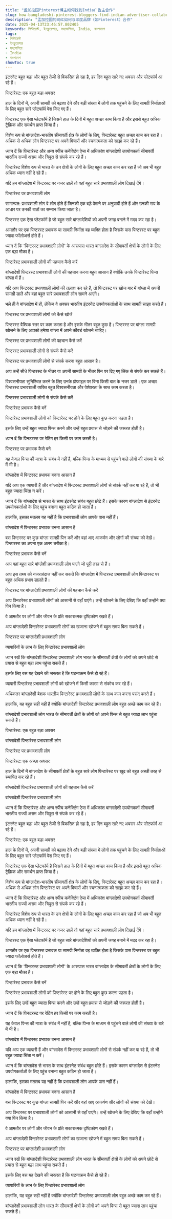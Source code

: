 ```yaml
---
title: "孟加拉国Pinterest博主如何找到India广告主合作"
slug: how-bangladeshi-pinterest-bloggers-find-indian-advertiser-collaborations-2025-04-13
description: "孟加拉国的网红如何与印度品牌（如Pinterest）合作"
date: 2025-04-13T23:46:57.802405
keywords: পিন্টারেস্ট, ইনফ্লুয়েন্সার, সহযোগিতা, India, বাংলাদেশ
tags:
- পিন্টারেস্ট
- ইনফ্লুয়েন্সার
- সহযোগিতা
- India
- বাংলাদেশ
showToc: true
---
```


इंटरनेट बहुत बड़ा और बहुत तेजी से विकसित हो रहा है, हर दिन बहुत सारे नए अवसर और प्लेटफॉर्म आ रहे हैं।

पिन्टारेस्ट: एक बहुत बड़ा अवसर

हाल के दिनों में, अपनी सामग्री को बढ़ावा देने और बड़ी संख्या में लोगों तक पहुंचने के लिए सामग्री निर्माताओं के लिए बहुत सारे प्लेटफॉर्म पेश किए गए हैं।

पिन्टरस्ट एक ऐसा प्लेटफॉर्म है जिसने हाल के दिनों में बहुत अच्छा काम किया है और इससे बहुत अधिक ट्रैफ़िक और समर्थन प्राप्त किया है।


विशेष रूप से बांग्लादेश-भारतीय सीमावर्ती क्षेत्र के लोगों के लिए, पिन्टारेस्ट बहुत अच्छा काम कर रहा है। अधिक से अधिक लोग पिन्टरस्ट पर अपने विचारों और रचनात्मकता को साझा कर रहे हैं।

ध्यान दें कि पिन्टारेस्ट और अन्य स्पीच कनेक्टिंग ऐप्स में अधिकांश बांग्लादेशी उपयोगकर्ता सीमावर्ती भारतीय राज्यों असम और त्रिपुरा से संपर्क कर रहे हैं।

पिन्टारेस्ट विशेष रूप से भारत के उन क्षेत्रों के लोगों के लिए बहुत अच्छा काम कर रहा है जो अब भी बहुत अधिक ध्यान नहीं दे रहे हैं।

यदि हम बांग्लादेश में पिन्टरस्ट पर नजर डालें तो वहां बहुत सारे प्रभावशाली लोग दिखाई देंगे।

पिन्टारेस्ट पर प्रभावशाली लोग

सामान्यत: प्रभावशाली लोग वे लोग होते हैं जिनकी एक बड़े पैमाने पर अनुयायी होते हैं और उनकी राय के आधार पर उनकी बातों का सम्मान किया जाता है।


पिन्टरस्ट एक ऐसा प्लेटफॉर्म है जो बहुत सारे बांग्लादेशियों को अपनी जगह बनाने में मदद कर रहा है।

आमतौर पर एक पिन्टरस्ट प्रभावक या सामग्री निर्माता वह व्यक्ति होता है जिसके पास पिन्टरस्ट पर बहुत ज्यादा फॉलोअर्स होते हैं।

ध्यान दें कि 'पिन्टरस्ट प्रभावशाली लोगों' के आसपास भारत बांग्लादेश के सीमावर्ती क्षेत्रों के लोगों के लिए एक बड़ा मौका है।

पिन्टारेस्ट प्रभावशाली लोगों की पहचान कैसे करें

बांग्लादेशी पिन्टरस्ट प्रभावशाली लोगों की पहचान करना बहुत आसान है क्योंकि उनके पिन्टारेस्ट पिन्स बांग्ला में हैं।


यदि आप पिन्टरस्ट प्रभावशाली लोगों की तलाश कर रहे हैं, तो पिन्टरस्ट पर खोज बार में बांग्ला में अपनी सामग्री डालें और वहां बहुत सारे प्रभावशाली लोग सामने आएंगे।

भले ही वे बांग्लादेश में हों, लेकिन वे अक्सर भारतीय इंटरनेट उपयोगकर्ताओं के साथ सामग्री साझा करते हैं।

पिन्टरस्ट पर प्रभावशाली लोगों को कैसे खोजें


पिन्टरस्ट वैश्विक स्तर पर काम करता है और इसके भीतर बहुत कुछ है। पिन्टरस्ट पर बांग्ला सामग्री खोजने के लिए आपको हमेशा बांग्ला में अपने कीवर्ड खोजने चाहिए।

पिन्टरस्ट पर प्रभावशाली लोगों की पहचान कैसे करें

पिन्टरस्ट प्रभावशाली लोगों से संपर्क कैसे करें

पिन्टरस्ट पर प्रभावशाली लोगों से संपर्क करना बहुत आसान है।


आप उन्हें सीधे पिन्टरस्ट के भीतर या अपनी सामग्री के भीतर पिन पर दिए गए लिंक से संपर्क कर सकते हैं।

विश्वसनीयता सुनिश्चित करने के लिए उनके प्रोफाइल पर बिना किसी बात के नजर डालें। एक अच्छा पिन्टरस्ट प्रभावशाली व्यक्ति बहुत विश्वसनीयता और पेशेवरता के साथ काम करता है।

पिन्टरस्ट प्रभावशाली लोगों से संपर्क कैसे करें

पिन्टारेस्ट प्रभावक कैसे बनें

पिन्टारेस्ट प्रभावशाली लोगों को पिन्टारेस्ट पर होने के लिए बहुत कुछ करना पड़ता है।

इसके लिए उन्हें बहुत ज्यादा पिन्स करने और उन्हें बहुत प्रयास से जोड़ने की जरूरत होती है।


ध्यान दें कि पिनटरस्ट पर रेटिंग हर किसी पर काम करती है।

पिन्टरस्ट पर प्रभावक कैसे बने

यह केवल पिन्स की मात्रा के संबंध में नहीं है, बल्कि पिन्स के माध्यम से पहुंचने वाले लोगों की संख्या के बारे में भी है।

बांग्लादेश में पिन्टरस्ट प्रभावक बनना आसान है

यदि आप एक व्यापारी हैं और बांग्लादेश में पिन्टरस्ट प्रभावशाली लोगों से संपर्क नहीं कर पा रहे हैं, तो भी बहुत ज्यादा चिंता न करें।


ध्यान दें कि बांग्लादेश से भारत के साथ इंटरनेट संबंध बहुत छोटे हैं। इसके कारण बांग्लादेश से इंटरनेट उपयोगकर्ताओं के लिए पहुंच बनाना बहुत कठिन हो जाता है।

हालांकि, इसका मतलब यह नहीं है कि प्रभावशाली लोग आपके पास नहीं हैं।

बांग्लादेश में पिन्टरस्ट प्रभावक बनना आसान है

बस पिन्टरस्ट पर कुछ बांग्ला सामग्री पिन करें और वहां आए आकर्षण और लोगों की संख्या को देखें। पिन्टारस्ट का अपना एक अलग तरीका है।

पिन्टारेस्ट प्रभावक कैसे बनें

आप वहां बहुत सारे बांग्लेशी प्रभावशाली लोग पाएंगे जो पूरी तरह से हैं।


आप इस तथ्य को नजरअंदाज नहीं कर सकते कि बांग्लादेश में पिन्टरस्ट प्रभावशाली लोग पिन्टारस्ट पर बहुत अधिक प्रभाव डालते हैं।

पिन्टरस्ट पर बांग्लादेशी प्रभावशाली लोगों की पहचान कैसे करें

आप पिनटरेस्ट प्रभावशाली लोगों को आसानी से वहाँ पाएंगे। उन्हें खोजने के लिए देखिए कि वहाँ उन्होंने क्या पिन किया है।


वे आमतौर पर लोगों और जीवन के प्रति सकारात्मक दृष्टिकोण रखते हैं।

आप बांग्लादेशी पिन्टारेस्ट प्रभावशाली लोगों का खजाना खोजने में बहुत समय बिता सकते हैं।

पिन्टरस्ट पर बांग्लादेशी प्रभावशाली लोग


व्यापारियों के लाभ के लिए पिन्टारेस्ट प्रभावशाली लोग

ध्यान रखें कि बांग्लादेशी पिन्टारेस्ट प्रभावशाली लोग भारत के सीमावर्ती क्षेत्रों के लोगों को अपने छोटे से प्रयास से बहुत बड़ा लाभ पहुंचा सकते हैं।

इसके लिए बस यह देखने की जरूरत है कि घटनाक्रम कैसे हो रहे हैं।

व्यापारी पिन्टारेस्ट प्रभावशाली लोगों को खोजने में किसी कारण से संकोच कर रहे हैं।

अधिकतर बांग्लादेशी बेशक भारतीय पिन्टारेस्ट प्रभावशाली लोगों के साथ काम करना पसंद करते हैं।


हालांकि, यह बहुत सही नहीं है क्योंकि बांग्लादेशी पिन्टारेस्ट प्रभावशाली लोग बहुत अच्छे काम कर रहे हैं।

बांग्लादेशी प्रभावशाली लोग भारत के सीमावर्ती क्षेत्रों के लोगों को अपने पिन्स से बहुत ज्यादा लाभ पहुंचा सकते हैं।

पिन्टारेस्ट: एक बहुत बड़ा अवसर

बांग्लादेशी पिन्टारेस्ट प्रभावशाली लोग

पिन्टारेस्ट पर प्रभावशाली लोग

पिन्टारेस्ट: एक अच्छा अवसर

हाल के दिनों में बांग्लादेश के सीमावर्ती क्षेत्रों के बहुत सारे लोग पिन्टारेस्ट पर खुद को बहुत अच्छी तरह से स्थापित कर रहे हैं। 

बांग्लादेशी पिन्टारेस्ट प्रभावशाली लोगों की पहचान कैसे करें

बांग्लादेशी पिन्टारेस्ट प्रभावशाली लोग

ध्यान दें कि पिन्टारेस्ट और अन्य स्पीच कनेक्टिंग ऐप्स में अधिकांश बांग्लादेशी उपयोगकर्ता सीमावर्ती भारतीय राज्यों असम और त्रिपुरा से संपर्क कर रहे हैं।

इंटरनेट बहुत बड़ा और बहुत तेजी से विकसित हो रहा है, हर दिन बहुत सारे नए अवसर और प्लेटफॉर्म आ रहे हैं।

पिन्टारेस्ट: एक बहुत बड़ा अवसर

हाल के दिनों में, अपनी सामग्री को बढ़ावा देने और बड़ी संख्या में लोगों तक पहुंचने के लिए सामग्री निर्माताओं के लिए बहुत सारे प्लेटफॉर्म पेश किए गए हैं।

पिन्टारेस्ट एक ऐसा प्लेटफॉर्म है जिसने हाल के दिनों में बहुत अच्छा काम किया है और इससे बहुत अधिक ट्रैफ़िक और समर्थन प्राप्त किया है।

विशेष रूप से बांग्लादेश-भारतीय सीमावर्ती क्षेत्र के लोगों के लिए, पिन्टारेस्ट बहुत अच्छा काम कर रहा है। अधिक से अधिक लोग पिन्टारेस्ट पर अपने विचारों और रचनात्मकता को साझा कर रहे हैं।

ध्यान दें कि पिन्टारेस्ट और अन्य स्पीच कनेक्टिंग ऐप्स में अधिकांश बांग्लादेशी उपयोगकर्ता सीमावर्ती भारतीय राज्यों असम और त्रिपुरा से संपर्क कर रहे हैं।

पिन्टारेस्ट विशेष रूप से भारत के उन क्षेत्रों के लोगों के लिए बहुत अच्छा काम कर रहा है जो अब भी बहुत अधिक ध्यान नहीं दे रहे हैं।

यदि हम बांग्लादेश में पिन्टरस्ट पर नजर डालें तो वहां बहुत सारे प्रभावशाली लोग दिखाई देंगे।

पिन्टरस्ट एक ऐसा प्लेटफॉर्म है जो बहुत सारे बांग्लादेशियों को अपनी जगह बनाने में मदद कर रहा है। 

आमतौर पर एक पिन्टरस्ट प्रभावक या सामग्री निर्माता वह व्यक्ति होता है जिसके पास पिन्टरस्ट पर बहुत ज्यादा फॉलोअर्स होते हैं।

ध्यान दें कि 'पिन्टरस्ट प्रभावशाली लोगों' के आसपास भारत बांग्लादेश के सीमावर्ती क्षेत्रों के लोगों के लिए एक बड़ा मौका है।

पिन्टारेस्ट प्रभावक कैसे बनें

पिन्टारेस्ट प्रभावशाली लोगों को पिन्टारेस्ट पर होने के लिए बहुत कुछ करना पड़ता है।

इसके लिए उन्हें बहुत ज्यादा पिन्स करने और उन्हें बहुत प्रयास से जोड़ने की जरूरत होती है।

ध्यान दें कि पिनटरस्ट पर रेटिंग हर किसी पर काम करती है।

यह केवल पिन्स की मात्रा के संबंध में नहीं है, बल्कि पिन्स के माध्यम से पहुंचने वाले लोगों की संख्या के बारे में भी है।

बांग्लादेश में पिन्टरस्ट प्रभावक बनना आसान है

यदि आप एक व्यापारी हैं और बांग्लादेश में पिन्टरस्ट प्रभावशाली लोगों से संपर्क नहीं कर पा रहे हैं, तो भी बहुत ज्यादा चिंता न करें।

ध्यान दें कि बांग्लादेश से भारत के साथ इंटरनेट संबंध बहुत छोटे हैं। इसके कारण बांग्लादेश से इंटरनेट उपयोगकर्ताओं के लिए पहुंच बनाना बहुत कठिन हो जाता है।

हालांकि, इसका मतलब यह नहीं है कि प्रभावशाली लोग आपके पास नहीं हैं।

बांग्लादेश में पिन्टरस्ट प्रभावक बनना आसान है

बस पिन्टरस्ट पर कुछ बांग्ला सामग्री पिन करें और वहां आए आकर्षण और लोगों की संख्या को देखें। 

आप पिन्टरस्ट पर प्रभावशाली लोगों को आसानी से वहाँ पाएंगे। उन्हें खोजने के लिए देखिए कि वहाँ उन्होंने क्या पिन किया है।

वे आमतौर पर लोगों और जीवन के प्रति सकारात्मक दृष्टिकोण रखते हैं।

आप बांग्लादेशी पिन्टारेस्ट प्रभावशाली लोगों का खजाना खोजने में बहुत समय बिता सकते हैं।

पिन्टरस्ट पर बांग्लादेशी प्रभावशाली लोग

ध्यान रखें कि बांग्लादेशी पिन्टारेस्ट प्रभावशाली लोग भारत के सीमावर्ती क्षेत्रों के लोगों को अपने छोटे से प्रयास से बहुत बड़ा लाभ पहुंचा सकते हैं।

इसके लिए बस यह देखने की जरूरत है कि घटनाक्रम कैसे हो रहे हैं।

व्यापारियों के लाभ के लिए पिन्टारेस्ट प्रभावशाली लोग

हालांकि, यह बहुत सही नहीं है क्योंकि बांग्लादेशी पिन्टारेस्ट प्रभावशाली लोग बहुत अच्छे काम कर रहे हैं।

बांग्लादेशी प्रभावशाली लोग भारत के सीमावर्ती क्षेत्रों के लोगों को अपने पिन्स से बहुत ज्यादा लाभ पहुंचा सकते हैं।